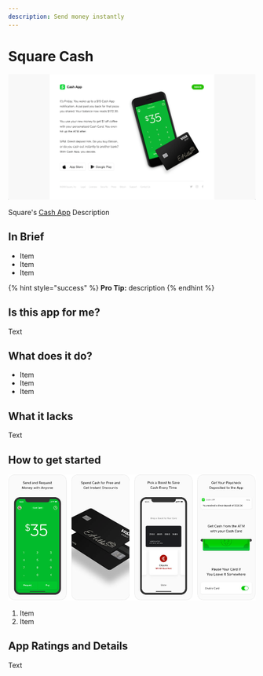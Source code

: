 ```yaml
---
description: Send money instantly
---
```


# Square Cash

![Cash App Website](../.gitbook/assets/square-cash-web.png)

Square's [Cash App](https://cash.app/) Description

## In Brief

* Item
* Item
* Item

{% hint style="success" %}
**Pro Tip:** description
{% endhint %}

## Is this app for me?

Text

## What does it do?

* Item
* Item
* Item

## What it lacks

Text

## How to get started

![Cash App](../.gitbook/assets/square-cash-app.png)

1. Item
2. Item

## App Ratings and Details

Text

